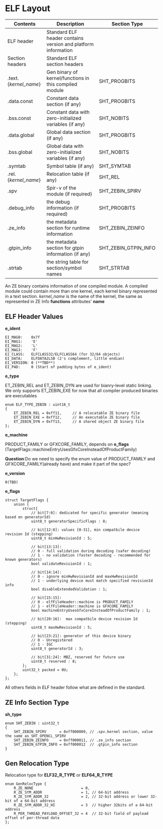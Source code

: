 <!---======================= begin_copyright_notice ============================

Copyright (C) 2020-2021 Intel Corporation

SPDX-License-Identifier: MIT

============================= end_copyright_notice ==========================-->

# ELF Layout

| Contents | Description | Section Type |
| ------ | ------ |  ------ |
| ELF header | Standard ELF header contains version and platform information ||
| Section headers | Standard ELF section headers ||
| .text.{*kernel_name*} | Gen binary of kernel/functions in this compiled module | SHT_PROGBITS |
| .data.const | Constant data section (if any) | SHT_PROGBITS |
| .bss.const | Constant data with zero-initialized variables (if any) | SHT_NOBITS |
| .data.global | Global data section (if any) | SHT_PROGBITS |
| .bss.global | Global data with zero-initialized variables (if any) | SHT_NOBITS |
| .symtab | Symbol table (if any) | SHT_SYMTAB |
| .rel.{*kernel_name*} | Relocation table (if any) | SHT_REL |
| .spv | Spir-v of the module (if required) | SHT_ZEBIN_SPIRV |
| .debug_info | the debug information (if required) | SHT_PROGBITS |
| .ze_info | the metadata section for runtime information | SHT_ZEBIN_ZEINFO |
| .gtpin_info | the metadata section for gtpin information (if any) | SHT_ZEBIN_GTPIN_INFO |
| .strtab | the string table for section/symbol names | SHT_STRTAB |

An ZE binary contains information of one compiled module.
A compiled module could contain more than one kernel, each kernel binary represented in a text section.
*kernel_name* is the name of the kernel, the same as represented in ZE Info **functions** attributes' **name**

## ELF Header Values

**e_ident**
~~~
EI_MAG0:    0x7f
EI_MAG1:    'E'
EI_MAG2:    'L'
EI_MAG3:    'F'
EI_CLASS:   ELFCLASS32/ELFCLASS64 (for 32/64 objects)
EI_DATA:    ELFDATA2LSB (2's complement, little endian)
EI_VERSION: 0 (**TBD**)
EI_PAD:     0 (Start of padding bytes of e_ident)
~~~


**e_type**

ET_ZEBIN_REL and ET_ZEBIN_DYN are used for bianry-level static linking.
We only supports ET_ZEBIN_EXE for now that all compiler produced binaries are executables
~~~
enum ELF_TYPE_ZEBIN : uint16_t
{
    ET_ZEBIN_REL = 0xff11,     // A relocatable ZE binary file
    ET_ZEBIN_EXE = 0xff12,     // An executable ZE binary file
    ET_ZEBIN_DYN = 0xff13,     // A shared object ZE binary file
};
~~~


**e_machine**

PRODUCT_FAMILY or GFXCORE_FAMILY, depends on **e_flags** (TargetFlags::machineEntryUsesGfxCoreInsteadOfProductFamily)

**Question**:Do we need to specify the enum value of PRODUCT_FAMILY and GFXCORE_FAMILY(already have) and make it part of the spec?


**e_version**
~~~
0(TBD)
~~~


**e_flags**
~~~
struct TargetFlags {
    union {
        struct{
            // bit[7:0]: dedicated for specific generator (meaning based on generatorId)
            uint8_t generatorSpecificFlags : 8;

            // bit[12:8]: values [0-31], min compatbile device revision Id (stepping)
            uint8_t minHwRevisionId : 5;

            // bit[13:13]:
            // 0 - full validation during decoding (safer decoding)
            // 1 - no validation (faster decoding - recommended for known generators)
            bool validateRevisionId : 1;

            // bit[14:14]:
            // 0 - ignore minHwRevisionId and maxHwRevisionId
            // 1 - underlying device must match specified revisionId info
            bool disableExtendedValidation : 1;

            // bit[15:15]:
            // 0 - elfFileHeader::machine is PRODUCT_FAMILY
            // 1 - elfFileHeader::machine is GFXCORE_FAMILY
            bool machineEntryUsesGfxCoreInsteadOfProductFamily : 1;

            // bit[20:16]:  max compatbile device revision Id (stepping)
            uint8_t maxHwRevisionId : 5;

            // bit[23:21]: generator of this device binary
            // 0 - Unregistered
            // 1 - IGC
            uint8_t generatorId : 3;

            // bit[31:24]: MBZ, reserved for future use
            uint8_t reserved : 8;
        };
        uint32_t packed = 0U;
    };
};
~~~

All others fields in ELF header follow what are defined in the standard.

## ZE Info Section Type

**sh_type**
~~~
enum SHT_ZEBIN : uint32_t
{
    SHT_ZEBIN_SPIRV      = 0xff000009, // .spv.kernel section, value the same as SHT_OPENCL_SPIRV
    SHT_ZEBIN_ZEINFO     = 0xff000011, // .ze_info section
    SHT_ZEBIN_GTPIN_INFO = 0xff000012  // .gtpin_info section
}
~~~

## Gen Relocation Type
Relocation type for **ELF32_R_TYPE** or **ELF64_R_TYPE**
~~~
enum GenRelocType {
    R_ZE_NONE                      = 0,
    R_ZE_SYM_ADDR                  = 1, // 64-bit address
    R_ZE_SYM_ADDR_32               = 2, // 32-bit address or lower 32-bit of a 64-bit address
    R_ZE_SYM_ADDR_32_HI            = 3  // higher 32bits of a 64-bit address
    R_PER_THREAD_PAYLOAD_OFFSET_32 = 4  // 32-bit field of payload offset of per-thread data
};
~~~

